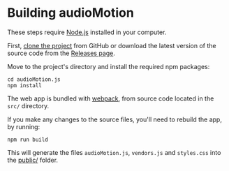 # Building audioMotion

These steps require [Node.js](https://nodejs.org) installed in your computer.

First, [clone the project](https://github.com/hvianna/audioMotion.js) from GitHub or download the latest version of the source code from the [Releases page](https://github.com/hvianna/audioMotion.js/releases/latest).

Move to the project's directory and install the required npm packages:

```shell
cd audioMotion.js
npm install
```

The web app is bundled with [webpack](https://webpack.js.org/), from source code located in the `src/` directory.

If you make any changes to the source files, you'll need to rebuild the app, by running:

```shell
npm run build
```

This will generate the files `audioMotion.js`, `vendors.js` and `styles.css` into the [public/](../public) folder.

